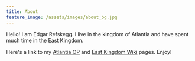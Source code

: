 ```yaml
---
title: About
feature_image: /assets/images/about_bg.jpg
---
```


Hello! I am Edgar Refskegg. I live in the kingdom of Atlantia and have
spent much time in the East Kingdom. 

Here's a link to my [Atlantia OP](http://op.atlantia.sca.org/op_ind.php?atlantian_id=9766) and [East Kingdom Wiki](https://wiki.eastkingdom.org/index.php?title=Edgar_Refskegg) pages. Enjoy!
